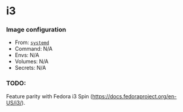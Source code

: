 # i3
### Image configuration
* From: [`systemd`](../systemd/README.md)
* Command: N/A
* Envs: N/A
* Volumes: N/A
* Secrets: N/A

### TODO:
Feature parity with Fedora i3 Spin (https://docs.fedoraproject.org/en-US/i3/).
